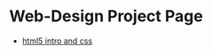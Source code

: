 # Web-Design Project Page

<ul> 
    <li><a href="html5_intro_css/index.html" target="_blank">html5 intro and css</a></li>
</ul>
